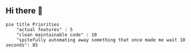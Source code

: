 ## Hi there 👋

```mermaid
pie title Priorities
    "actual features" : 5
    "clean maintainable code" : 10
    "spitefully automating away something that once made me wait 10 seconds": 85
```
